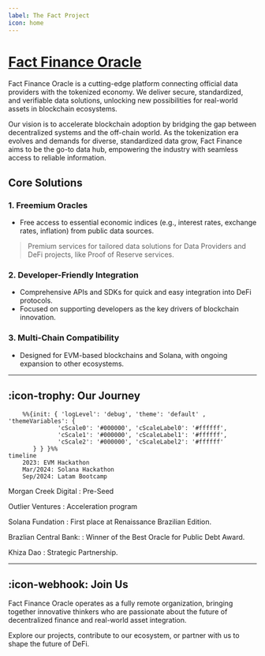 ```yaml
---
label: The Fact Project
icon: home
---
```


# [Fact Finance Oracle]()

Fact Finance Oracle is a cutting-edge platform connecting official data providers with the tokenized economy. We deliver secure, standardized, and verifiable data solutions, unlocking new possibilities for real-world assets in blockchain ecosystems.

Our vision is to accelerate blockchain adoption by bridging the gap between decentralized systems and the off-chain world. As the tokenization era evolves and demands for diverse, standardized data grow, Fact Finance aims to be the go-to data hub, empowering the industry with seamless access to reliable information.


## Core Solutions

### 1. Freemium Oracles
- Free access to essential economic indices (e.g., interest rates, exchange rates, inflation) from public data sources.
>Premium services for tailored data solutions for Data Providers and DeFi projects, like Proof of Reserve services.

### 2. Developer-Friendly Integration
- Comprehensive APIs and SDKs for quick and easy integration into DeFi protocols.
- Focused on supporting developers as the key drivers of blockchain innovation.

### 3. Multi-Chain Compatibility
- Designed for EVM-based blockchains and Solana, with ongoing expansion to other ecosystems.

---

## :icon-trophy: **Our Journey** 

```mermaid
    %%{init: { 'logLevel': 'debug', 'theme': 'default' , 'themeVariables': {
              'cScale0': '#000000', 'cScaleLabel0': '#ffffff',
              'cScale1': '#000000', 'cScaleLabel1': '#ffffff',
              'cScale2': '#000000', 'cScaleLabel2': '#ffffff'
       } } }%%
timeline
	2023: EVM Hackathon
	Mar/2024: Solana Hackathon
	Sep/2024: Latam Bootcamp
```
Morgan Creek Digital
:	Pre-Seed

Outlier Ventures 
:	Acceleration program  

Solana Fundation 
:	First place at Renaissance Brazilian Edition. 

Brazlian Central Bank: 
:	Winner of the Best Oracle for Public Debt Award.

Khiza Dao 
:	Strategic Partnership. 

---

## :icon-webhook: Join Us
Fact Finance Oracle operates as a fully remote organization, bringing together innovative thinkers who are passionate about the future of decentralized finance and real-world asset integration.  


Explore our projects, contribute to our ecosystem, or partner with us to shape the future of DeFi.  

